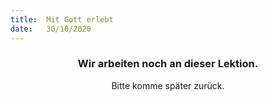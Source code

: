 ```yaml
---
title:  Mit Gott erlebt
date:   30/10/2020
---
```


### <center>Wir arbeiten noch an dieser Lektion.</center>
<center>Bitte komme später zurück.</center>